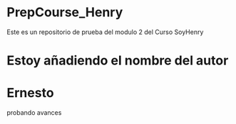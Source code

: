 # PrepCourse_Henry
Este es un repositorio de prueba del modulo 2 del Curso SoyHenry

# Estoy añadiendo el nombre del autor
# Ernesto
probando avances